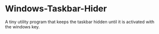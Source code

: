 # Windows-Taskbar-Hider
A tiny utility program that keeps the taskbar hidden until it is activated with the windows key.
